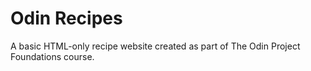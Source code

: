 # Odin Recipes

A basic HTML-only recipe website created as part of The Odin Project Foundations course.
